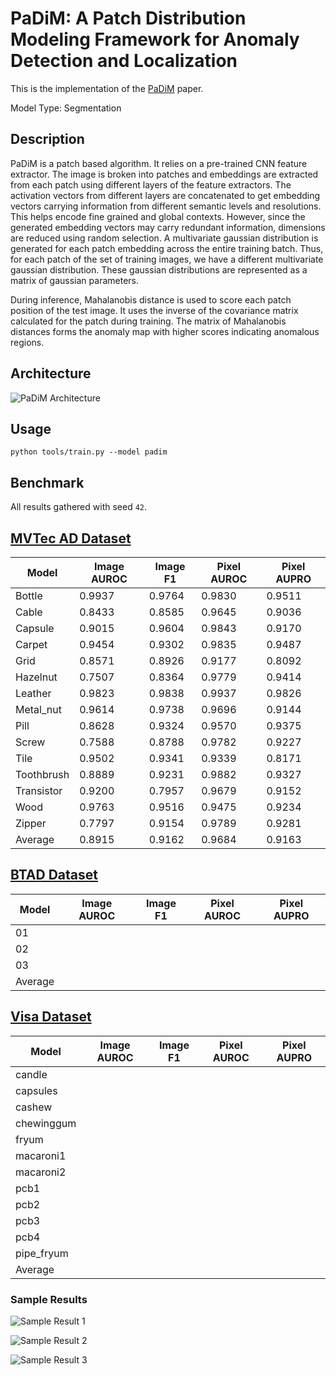 # PaDiM: A Patch Distribution Modeling Framework for Anomaly Detection and Localization

This is the implementation of the [PaDiM](https://arxiv.org/pdf/2011.08785.pdf) paper.

Model Type: Segmentation

## Description

PaDiM is a patch based algorithm. It relies on a pre-trained CNN feature extractor. The image is broken into patches and embeddings are extracted from each patch using different layers of the feature extractors. The activation vectors from different layers are concatenated to get embedding vectors carrying information from different semantic levels and resolutions. This helps encode fine grained and global contexts. However, since the generated embedding vectors may carry redundant information, dimensions are reduced using random selection. A multivariate gaussian distribution is generated for each patch embedding across the entire training batch. Thus, for each patch of the set of training images, we have a different multivariate gaussian distribution. These gaussian distributions are represented as a matrix of gaussian parameters.

During inference, Mahalanobis distance is used to score each patch position of the test image. It uses the inverse of the covariance matrix calculated for the patch during training. The matrix of Mahalanobis distances forms the anomaly map with higher scores indicating anomalous regions.

## Architecture

![PaDiM Architecture](https://raw.githubusercontent.com/openvinotoolkit/anomalib/main/docs/source/images/padim/architecture.jpg "PaDiM Architecture")

## Usage

`python tools/train.py --model padim`

## Benchmark

All results gathered with seed `42`.

## [MVTec AD Dataset](https://www.mvtec.com/company/research/datasets/mvtec-ad)

| Model      | Image AUROC | Image F1 | Pixel AUROC | Pixel AUPRO |
| ---------- | ----------- | -------- | ----------- | ----------- |
| Bottle     | 0.9937      | 0.9764   | 0.9830      | 0.9511      |
| Cable      | 0.8433      | 0.8585   | 0.9645      | 0.9036      |
| Capsule    | 0.9015      | 0.9604   | 0.9843      | 0.9170      |
| Carpet     | 0.9454      | 0.9302   | 0.9835      | 0.9487      |
| Grid       | 0.8571      | 0.8926   | 0.9177      | 0.8092      |
| Hazelnut   | 0.7507      | 0.8364   | 0.9779      | 0.9414      |
| Leather    | 0.9823      | 0.9838   | 0.9937      | 0.9826      |
| Metal_nut  | 0.9614      | 0.9738   | 0.9696      | 0.9144      |
| Pill       | 0.8628      | 0.9324   | 0.9570      | 0.9375      |
| Screw      | 0.7588      | 0.8788   | 0.9782      | 0.9227      |
| Tile       | 0.9502      | 0.9341   | 0.9339      | 0.8171      |
| Toothbrush | 0.8889      | 0.9231   | 0.9882      | 0.9327      |
| Transistor | 0.9200      | 0.7957   | 0.9679      | 0.9152      |
| Wood       | 0.9763      | 0.9516   | 0.9475      | 0.9234      |
| Zipper     | 0.7797      | 0.9154   | 0.9789      | 0.9281      |
| Average    | 0.8915      | 0.9162   | 0.9684      | 0.9163      |

## [BTAD Dataset](https://www.mvtec.com/company/research/datasets/mvtec-ad)

| Model   | Image AUROC | Image F1 | Pixel AUROC | Pixel AUPRO |
| ------- | ----------- | -------- | ----------- | ----------- |
| 01      |             |          |             |             |
| 02      |             |          |             |             |
| 03      |             |          |             |             |
| Average |             |          |             |             |

## [Visa Dataset](https://github.com/amazon-science/spot-diff)

| Model      | Image AUROC | Image F1 | Pixel AUROC | Pixel AUPRO |
| ---------- | ----------- | -------- | ----------- | ----------- |
| candle     |             |          |             |             |
| capsules   |             |          |             |             |
| cashew     |             |          |             |             |
| chewinggum |             |          |             |             |
| fryum      |             |          |             |             |
| macaroni1  |             |          |             |             |
| macaroni2  |             |          |             |             |
| pcb1       |             |          |             |             |
| pcb2       |             |          |             |             |
| pcb3       |             |          |             |             |
| pcb4       |             |          |             |             |
| pipe_fryum |             |          |             |             |
| Average    |             |          |             |             |

### Sample Results

![Sample Result 1](https://raw.githubusercontent.com/openvinotoolkit/anomalib/main/docs/source/images/padim/results/0.png "Sample Result 1")

![Sample Result 2](https://raw.githubusercontent.com/openvinotoolkit/anomalib/main/docs/source/images/padim/results/1.png "Sample Result 2")

![Sample Result 3](https://raw.githubusercontent.com/openvinotoolkit/anomalib/main/docs/source/images/padim/results/2.png "Sample Result 3")
